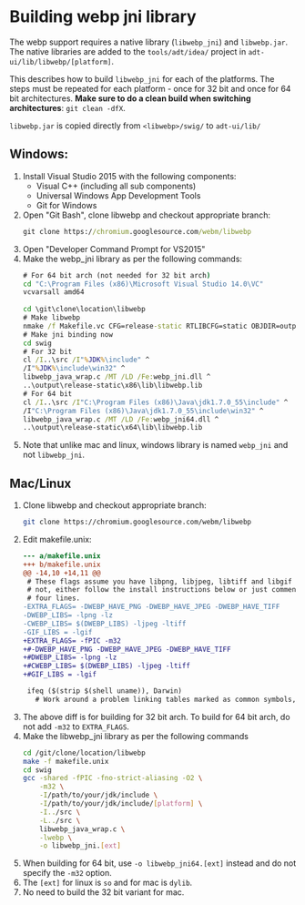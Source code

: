 # Building webp jni library

The webp support requires a native library (`libwebp_jni`) and `libwebp.jar`.
The native libraries are added to the `tools/adt/idea/` project in
`adt-ui/lib/libwebp/[platform]`.

This describes how to build `libwebp_jni` for each of the platforms. The steps
must be repeated for each platform - once for 32 bit and once for 64 bit
architectures. __Make sure to do a clean build when switching architectures__:
`git clean -dfX`.

`libwebp.jar` is copied directly from `<libwebp>/swig/` to `adt-ui/lib/`

## Windows:
1. Install Visual Studio 2015 with the following components:
   - Visual C++ (including all sub components)
   - Universal Windows App Development Tools
   - Git for Windows
1. Open "Git Bash", clone libwebp and checkout appropriate branch:
   ```bat
   git clone https://chromium.googlesource.com/webm/libwebp
   ```
1. Open "Developer Command Prompt for VS2015"
1. Make the webp_jni library as per the following commands:
    ```bat
    # For 64 bit arch (not needed for 32 bit arch)
    cd "C:\Program Files (x86)\Microsoft Visual Studio 14.0\VC"
    vcvarsall amd64
     
    cd \git\clone\location\libwebp
    # Make libwebp
    nmake /f Makefile.vc CFG=release-static RTLIBCFG=static OBJDIR=output
    # Make jni binding now
    cd swig
    # For 32 bit
    cl /I..\src /I"%JDK%\include" ^
    /I"%JDK%\include\win32" ^
    libwebp_java_wrap.c /MT /LD /Fe:webp_jni.dll ^
    ..\output\release-static\x86\lib\libwebp.lib
    # For 64 bit
    cl /I..\src /I"C:\Program Files (x86)\Java\jdk1.7.0_55\include" ^
    /I"C:\Program Files (x86)\Java\jdk1.7.0_55\include\win32" ^
    libwebp_java_wrap.c /MT /LD /Fe:webp_jni64.dll ^
    ..\output\release-static\x64\lib\libwebp.lib
    ```
1. Note that unlike mac and linux, windows library is named `webp_jni` and not
   `libwebp_jni`.

## Mac/Linux
1. Clone libwebp and checkout appropriate branch:
   ```bash
   git clone https://chromium.googlesource.com/webm/libwebp
   ```
1. Edit makefile.unix:
    ```diff
    --- a/makefile.unix
    +++ b/makefile.unix
    @@ -14,10 +14,11 @@
     # These flags assume you have libpng, libjpeg, libtiff and libgif installed. If
     # not, either follow the install instructions below or just comment out the next
     # four lines.
    -EXTRA_FLAGS= -DWEBP_HAVE_PNG -DWEBP_HAVE_JPEG -DWEBP_HAVE_TIFF
    -DWEBP_LIBS= -lpng -lz
    -CWEBP_LIBS= $(DWEBP_LIBS) -ljpeg -ltiff
    -GIF_LIBS = -lgif
    +EXTRA_FLAGS= -fPIC -m32
    +#-DWEBP_HAVE_PNG -DWEBP_HAVE_JPEG -DWEBP_HAVE_TIFF
    +#DWEBP_LIBS= -lpng -lz
    +#CWEBP_LIBS= $(DWEBP_LIBS) -ljpeg -ltiff
    +#GIF_LIBS = -lgif

     ifeq ($(strip $(shell uname)), Darwin)
       # Work around a problem linking tables marked as common symbols,
    ```
1. The above diff is for building for 32 bit arch. To build for 64 bit arch, do
   not add `-m32` to `EXTRA_FLAGS`.
1. Make the libwebp_jni library as per the following commands
   ```bash
   cd /git/clone/location/libwebp
   make -f makefile.unix
   cd swig
   gcc -shared -fPIC -fno-strict-aliasing -O2 \
       -m32 \
       -I/path/to/your/jdk/include \
       -I/path/to/your/jdk/include/[platform] \
       -I../src \
       -L../src \
       libwebp_java_wrap.c \
       -lwebp \
       -o libwebp_jni.[ext]
   ```
1. When building for 64 bit, use `-o libwebp_jni64.[ext]` instead and do not
   specify the `-m32` option.
1. The `[ext]` for linux is `so` and for mac is `dylib`.
1. No need to build the 32 bit variant for mac.
